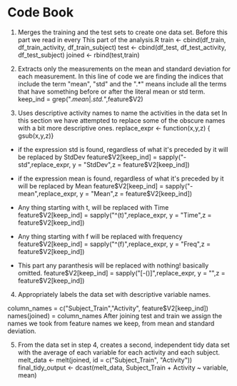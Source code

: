 # Code Book


1. Merges the training and the test sets to create one data set.
Before this part we read in every 
  This part of the analysis.R 
train <- cbind(df_train, df_train_activity, df_train_subject)
test <- cbind(df_test, df_test_activity, df_test_subject)
joined <- rbind(test,train)

2. Extracts only the measurements on the mean and standard deviation for each measurement.
In this line of code we are finding the indices that include the term "mean", "std" and the ".*"
means include all the terms that have something before or after the literal mean or std term.
keep_ind = grep(".*mean*|.*std.*",feature$V2)


3. Uses descriptive activity names to name the activities in the data set
In this section we have attempted to replace some of the obscure names with a bit more descriptive ones.
  replace_expr <- function(x,y,z) { gsub(x,y,z)}
- if the expression std is found, regardless of what it's preceded by it will be replaced by StdDev
  feature$V2[keep_ind] = sapply("-std",replace_expr,  y = "StdDev",z = feature$V2[keep_ind])

- if the expression mean is found, regardless of what it's preceded by it will be replaced by Mean
  feature$V2[keep_ind] = sapply("-mean",replace_expr,  y = "Mean",z = feature$V2[keep_ind])

- Any thing starting with t, will be replaced with Time
  feature$V2[keep_ind] = sapply("^(t)",replace_expr,  y = "Time",z = feature$V2[keep_ind])

- Any thing starting with f will be replaced with frequency
  feature$V2[keep_ind] = sapply("^(f)",replace_expr,  y = "Freq",z = feature$V2[keep_ind])

- This part any paranthesis will be replaced with nothing! basically omitted.
   feature$V2[keep_ind] = sapply("[-()]",replace_expr,  y = "",z = feature$V2[keep_ind])

4. Appropriately labels the data set with descriptive variable names.

  column_names = c("Subject_Train","Activity", feature$V2[keep_ind])
  names(joined) = column_names
  After joining test and train we assign the names we took from feature names we keep, from mean and standard deviation.


5. From the data set in step 4, creates a second, independent tidy data set with the average of each
    variable for each activity and each subject.
melt_data <- melt(joined, id = c("Subject_Train", "Activity"))
final_tidy_output <- dcast(melt_data, Subject_Train + Activity ~ variable, mean)

